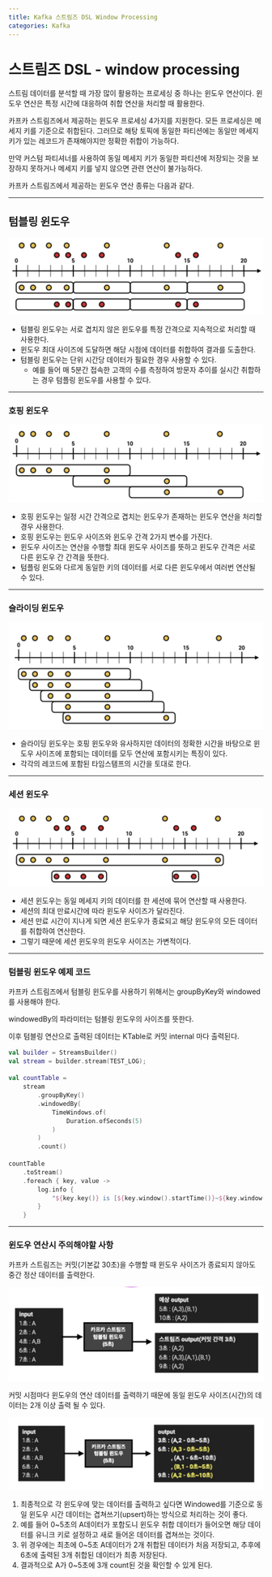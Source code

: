 ```yaml
---
title: Kafka 스트림즈 DSL Window Processing
categories: Kafka
---
```


# 스트림즈 DSL - window processing

스트림 데이터를 분석할 때 가장 많이 활용하는 프로세싱 중 하나는 윈도우 연산이다. 윈도우 연산은 특정 시간에 대응하여 취합 연산을 처리할 때 활용한다. 

카프카 스트림즈에서 제공하는 윈도우 프로세싱 4가지를 지원한다. 모든 프로세싱은 메세지 키를 기준으로 취합된다. 그러므로 해탕 토픽에 동일한 파티션에는 동일만 메세지 키가 있는 레코드가 존재해야지만 정확한 취합이 가능하다.

만약 커스텀 파티셔너를 사용하여 동일 메세지 키가 동일한 파티션에 저장되는 것을 보장하지 못하거나 메세지 키를 넣지 않으면 관련 연산이 불가능하다. 

카프카 스트림즈에서 제공하는 윈도우 연산 종류는 다음과 같다.

---

## 텀블링 윈도우

![Untitled](/images/kafka/Untitled%2014.png)

- 텀블링 윈도우는 서로 겹치지 않은 윈도우를 특정 간격으로 지속적으로 처리할 때 사용한다.
- 윈도우 최대 사이즈에 도달하면 해당 시점에 데이터를 취합하여 결과를 도출한다.
- 텀블링 윈도우는 단위 시간당 데이터가 필요한 경우 사용할 수 있다.
    - 예를 들어 매 5분간 접속한 고객의 수를 측정하여 방문자 추이를 실시간 취합하는 경우 텀플링 윈도우를 사용할 수 있다.

---

### 호핑 윈도우

![Untitled](/images/kafka/Untitled%2015.png)

- 호핑 윈도우는 일정 시간 간격으로 겹치는 윈도우가 존재하는 윈도우 연산을 처리할 경우 사용한다.
- 호핑 윈도우는 윈도우 사이즈와 윈도우 간격 2가지 변수를 가진다.
- 윈도우 사이즈는 연산을 수행할 최대 윈도우 사이즈를 뜻하고 윈도우 간격은 서로 다른 윈도우 간 간격을 뜻한다.
- 텀플링 윈도와 다르게 동일한 키의 데이터를 서로 다른 윈도우에서 여러번 연산될 수 있다.

---

### 슬라이딩 윈도우

![Untitled](/images/kafka/Untitled%2016.png)

- 슬라이딩 윈도우는 호핑 윈도우와 유사하지만 데이터의 정확한 시간을 바탕으로 윈도우 사이즈에 포함되는 데이터를 모두 연산에 포함시키는 특징이 있다.
- 각각의 레코드에 포함된 타임스탬프의 시간을 토대로 한다.

---

### 세션 윈도우

![Untitled](/images/kafka/Untitled%2017.png)

- 세션 윈도우는 동일 메세지 키의 데이터를 한 세션에 묶어 연산할 때 사용한다.
- 세션의 최대 만료시간에 따라 윈도우 사이즈가 달라진다.
- 세션 만료 시간이 지나게 되면 세션 윈도우가 종료되고 해당 윈도우의 모든 데이터를 취합하여 연산한다.
- 그렇기 때문에 세션 윈도우의 윈도우 사이즈는 가변적이다.

---

### 텀블링 윈도우 예제 코드

카프카 스트림즈에서 텀블링 윈도우를 사용하기 위해서는 groupByKey와 windowed를 사용해야 한다.

windowedBy의 파라미터는 텀블링 윈도우의 사이즈를 뜻한다.

이후 텀블링 연산으로 출력된 데이터는 KTable로 커밋 internal 마다 출력된다.

```kotlin
val builder = StreamsBuilder()
val stream = builder.stream(TEST_LOG);

val countTable = 
	stream
		.groupByKey()
		.windowedBy(
			TimeWindows.of(
				Duration.ofSeconds(5)
			)
		)
		.count()

countTable
	.toStream()
	.foreach { key, value ->
		log.info {
			"${key.key()} is [${key.window().startTime()}~${key.window().endTime()}] count : $value"
		}
	}
```

---

### 윈도우 연산시 주의해야할 사항

카프카 스트림즈는 커밋(기본값 30초)을 수행할 때 윈도우 사이즈가 종료되지 않아도 중간 정산 데이터를 출력한다.

![Untitled](/images/kafka/Untitled%2018.png)

커밋 시점마다 윈도우의 연산 데이터를 출력하기 때문에 동일 윈도우 사이즈(시간)의 데이터는 2개 이상 출력 될 수 있다.

![Untitled](/images/kafka/Untitled%2019.png)

1. 최종적으로 각 윈도우에 맞는 데이터를 출력하고 싶다면 Windowed를 기준으로 동일 윈도우 시간 데이터는 겹쳐쓰기(upsert)하는 방식으로 처리하는 것이 좋다.
2. 예를 들어 0~5초의 A데이터가 포함도니 윈도우 취합 데이터가 들어오면 해당 데이터를 유니크 키로 설정하고 새로 들어온 데이터를 겹쳐쓰는 것이다.
3. 위 경우에는 최초에 0~5초 A데이터가 2개 취합된 데이터가 처음 저장되고, 추후에 6초에 출력된 3개 취합된 데이터가 최종 저장된다.
4. 결과적으로 A가 0~5초에 3개 count된 것을 확인할 수 있게 된다.